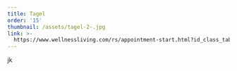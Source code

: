 ```yaml
---
title: Tagel
order: '15'
thumbnail: /assets/tagel-2-.jpg
link: >-
  https://www.wellnessliving.com/rs/appointment-start.html?id_class_tab=3&id_mode=1&k_business=248418&k_class_tab=26741&k_service=141441
---
```

jk
